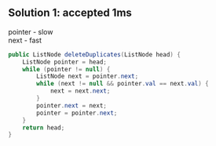 ## Solution 1: accepted 1ms

pointer - slow  
next - fast  

```java
public ListNode deleteDuplicates(ListNode head) {
    ListNode pointer = head;
    while (pointer != null) {
        ListNode next = pointer.next;
        while (next != null && pointer.val == next.val) {
            next = next.next;
        }
        pointer.next = next;
        pointer = pointer.next;
    }
    return head;
}
```
